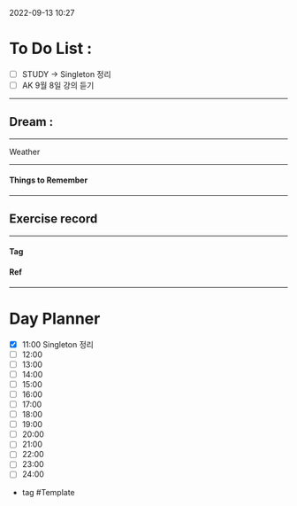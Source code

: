 2022-09-13 10:27

# To Do List :

- [ ] STUDY -> Singleton 정리
- [ ] AK 9월 8일 강의 듣기

---

## Dream :

---

Weather

---

#### Things to Remember

---

## Exercise record
---

#### Tag

#### Ref

---

# Day Planner

- [x] 11:00 Singleton 정리
- [ ] 12:00
- [ ] 13:00
- [ ] 14:00
- [ ] 15:00
- [ ] 16:00
- [ ] 17:00
- [ ] 18:00
- [ ] 19:00
- [ ] 20:00
- [ ] 21:00
- [ ] 22:00
- [ ] 23:00
- [ ] 24:00

- tag
#Template
